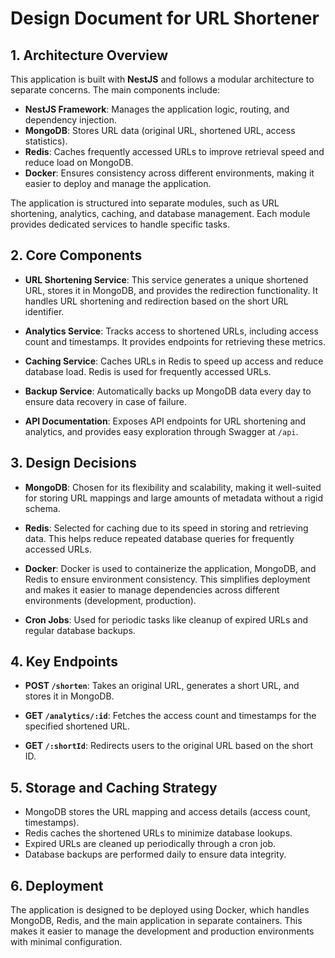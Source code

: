 # Design Document for URL Shortener

## 1. Architecture Overview

This application is built with **NestJS** and follows a modular architecture to separate concerns. The main components include:

- **NestJS Framework**: Manages the application logic, routing, and dependency injection.
- **MongoDB**: Stores URL data (original URL, shortened URL, access statistics).
- **Redis**: Caches frequently accessed URLs to improve retrieval speed and reduce load on MongoDB.
- **Docker**: Ensures consistency across different environments, making it easier to deploy and manage the application.

The application is structured into separate modules, such as URL shortening, analytics, caching, and database management. Each module provides dedicated services to handle specific tasks.

## 2. Core Components

- **URL Shortening Service**: This service generates a unique shortened URL, stores it in MongoDB, and provides the redirection functionality. It handles URL shortening and redirection based on the short URL identifier.

- **Analytics Service**: Tracks access to shortened URLs, including access count and timestamps. It provides endpoints for retrieving these metrics.

- **Caching Service**: Caches URLs in Redis to speed up access and reduce database load. Redis is used for frequently accessed URLs.

- **Backup Service**: Automatically backs up MongoDB data every day to ensure data recovery in case of failure.

- **API Documentation**: Exposes API endpoints for URL shortening and analytics, and provides easy exploration through Swagger at `/api`.

## 3. Design Decisions

- **MongoDB**: Chosen for its flexibility and scalability, making it well-suited for storing URL mappings and large amounts of metadata without a rigid schema.

- **Redis**: Selected for caching due to its speed in storing and retrieving data. This helps reduce repeated database queries for frequently accessed URLs.

- **Docker**: Docker is used to containerize the application, MongoDB, and Redis to ensure environment consistency. This simplifies deployment and makes it easier to manage dependencies across different environments (development, production).

- **Cron Jobs**: Used for periodic tasks like cleanup of expired URLs and regular database backups.

## 4. Key Endpoints

- **POST `/shorten`**: Takes an original URL, generates a short URL, and stores it in MongoDB.

- **GET `/analytics/:id`**: Fetches the access count and timestamps for the specified shortened URL.

- **GET `/:shortId`**: Redirects users to the original URL based on the short ID.

## 5. Storage and Caching Strategy

- MongoDB stores the URL mapping and access details (access count, timestamps).
- Redis caches the shortened URLs to minimize database lookups.
- Expired URLs are cleaned up periodically through a cron job.
- Database backups are performed daily to ensure data integrity.

## 6. Deployment

The application is designed to be deployed using Docker, which handles MongoDB, Redis, and the main application in separate containers. This makes it easier to manage the development and production environments with minimal configuration.

